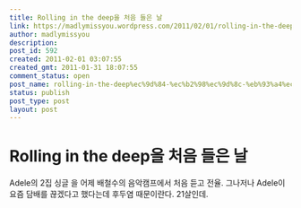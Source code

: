 ```yaml
---
title: Rolling in the deep을 처음 들은 날
link: https://madlymissyou.wordpress.com/2011/02/01/rolling-in-the-deep%ec%9d%84-%ec%b2%98%ec%9d%8c-%eb%93%a4%ec%9d%80-%eb%82%a0/
author: madlymissyou
description: 
post_id: 592
created: 2011-02-01 03:07:55
created_gmt: 2011-01-31 18:07:55
comment_status: open
post_name: rolling-in-the-deep%ec%9d%84-%ec%b2%98%ec%9d%8c-%eb%93%a4%ec%9d%80-%eb%82%a0
status: publish
post_type: post
layout: post
---
```


# Rolling in the deep을 처음 들은 날

Adele의 2집 싱글 <Rolling in the Deep>을 어제 배철수의 음악캠프에서 처음 듣고 전율. 그나저나 Adele이 요즘 담배를 끊겠다고 했다는데 후두염 때문이란다. 21살인데.